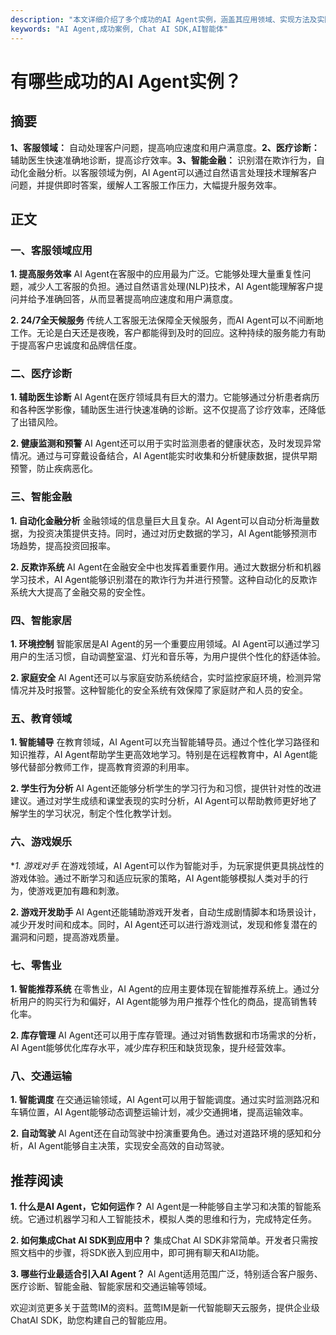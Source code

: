 ```yaml
---
description: "本文详细介绍了多个成功的AI Agent实例，涵盖其应用领域、实现方法及实际效果。"
keywords: "AI Agent,成功案例, Chat AI SDK,AI智能体"
---
```

# 有哪些成功的AI Agent实例？

## 摘要

**1、客服领域：** 自动处理客户问题，提高响应速度和用户满意度。**2、医疗诊断：** 辅助医生快速准确地诊断，提高诊疗效率。**3、智能金融：** 识别潜在欺诈行为，自动化金融分析。以客服领域为例，AI Agent可以通过自然语言处理技术理解客户问题，并提供即时答案，缓解人工客服工作压力，大幅提升服务效率。

## 正文

### 一、客服领域应用

**1. 提高服务效率**
AI Agent在客服中的应用最为广泛。它能够处理大量重复性问题，减少人工客服的负担。通过自然语言处理(NLP)技术，AI Agent能理解客户提问并给予准确回答，从而显著提高响应速度和用户满意度。

**2. 24/7全天候服务**
传统人工客服无法保障全天候服务，而AI Agent可以不间断地工作。无论是白天还是夜晚，客户都能得到及时的回应。这种持续的服务能力有助于提高客户忠诚度和品牌信任度。

### 二、医疗诊断

**1. 辅助医生诊断**
AI Agent在医疗领域具有巨大的潜力。它能够通过分析患者病历和各种医学影像，辅助医生进行快速准确的诊断。这不仅提高了诊疗效率，还降低了出错风险。

**2. 健康监测和预警**
AI Agent还可以用于实时监测患者的健康状态，及时发现异常情况。通过与可穿戴设备结合，AI Agent能实时收集和分析健康数据，提供早期预警，防止疾病恶化。

### 三、智能金融

**1. 自动化金融分析**
金融领域的信息量巨大且复杂。AI Agent可以自动分析海量数据，为投资决策提供支持。同时，通过对历史数据的学习，AI Agent能够预测市场趋势，提高投资回报率。

**2. 反欺诈系统**
AI Agent在金融安全中也发挥着重要作用。通过大数据分析和机器学习技术，AI Agent能够识别潜在的欺诈行为并进行预警。这种自动化的反欺诈系统大大提高了金融交易的安全性。

### 四、智能家居

**1. 环境控制**
智能家居是AI Agent的另一个重要应用领域。AI Agent可以通过学习用户的生活习惯，自动调整室温、灯光和音乐等，为用户提供个性化的舒适体验。

**2. 家庭安全**
AI Agent还可以与家庭安防系统结合，实时监控家庭环境，检测异常情况并及时报警。这种智能化的安全系统有效保障了家庭财产和人员的安全。

### 五、教育领域

**1. 智能辅导**
在教育领域，AI Agent可以充当智能辅导员。通过个性化学习路径和知识推荐，AI Agent帮助学生更高效地学习。特别是在远程教育中，AI Agent能够代替部分教师工作，提高教育资源的利用率。

**2. 学生行为分析**
AI Agent还能够分析学生的学习行为和习惯，提供针对性的改进建议。通过对学生成绩和课堂表现的实时分析，AI Agent可以帮助教师更好地了解学生的学习状况，制定个性化教学计划。

### 六、游戏娱乐

**1. 游戏对手*
在游戏领域，AI Agent可以作为智能对手，为玩家提供更具挑战性的游戏体验。通过不断学习和适应玩家的策略，AI Agent能够模拟人类对手的行为，使游戏更加有趣和刺激。

**2. 游戏开发助手**
AI Agent还能辅助游戏开发者，自动生成剧情脚本和场景设计，减少开发时间和成本。同时，AI Agent还可以进行游戏测试，发现和修复潜在的漏洞和问题，提高游戏质量。

### 七、零售业

**1. 智能推荐系统**
在零售业，AI Agent的应用主要体现在智能推荐系统上。通过分析用户的购买行为和偏好，AI Agent能够为用户推荐个性化的商品，提高销售转化率。

**2. 库存管理**
AI Agent还可以用于库存管理。通过对销售数据和市场需求的分析，AI Agent能够优化库存水平，减少库存积压和缺货现象，提升经营效率。

### 八、交通运输

**1. 智能调度**
在交通运输领域，AI Agent可以用于智能调度。通过实时监测路况和车辆位置，AI Agent能够动态调整运输计划，减少交通拥堵，提高运输效率。

**2. 自动驾驶**
AI Agent还在自动驾驶中扮演重要角色。通过对道路环境的感知和分析，AI Agent能够自主决策，实现安全高效的自动驾驶。

## 推荐阅读

**1. 什么是AI Agent，它如何运作？**
AI Agent是一种能够自主学习和决策的智能系统。它通过机器学习和人工智能技术，模拟人类的思维和行为，完成特定任务。

**2. 如何集成Chat AI SDK到应用中？**
集成Chat AI SDK非常简单。开发者只需按照文档中的步骤，将SDK嵌入到应用中，即可拥有聊天和AI功能。

**3. 哪些行业最适合引入AI Agent？**
AI Agent适用范围广泛，特别适合客户服务、医疗诊断、智能金融、智能家居和交通运输等领域。

欢迎浏览更多关于蓝莺IM的资料。蓝莺IM是新一代智能聊天云服务，提供企业级ChatAI SDK，助您构建自己的智能应用。
